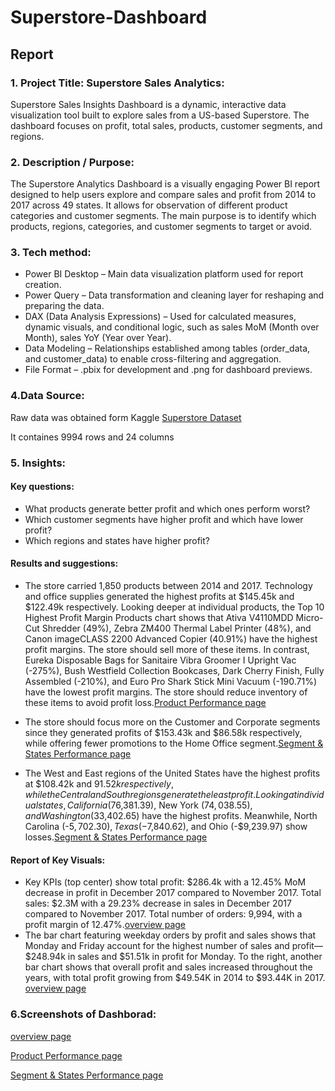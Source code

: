 # Superstore-Dashboard
## Report

###  1. Project Title: Superstore Sales Analytics:
Superstore Sales Insights Dashboard is a dynamic, interactive data visualization tool built to explore sales from a US-based Superstore.
The dashboard focuses on profit, total sales, products, customer segments, and regions.

### 2. Description / Purpose:
The Superstore Analytics Dashboard is a visually engaging Power BI report designed to help users explore and compare sales and profit from 2014 to 2017 across 49 states. It allows for observation of different product categories and customer segments. The main purpose is to identify which products, regions, categories, and customer segments to target or avoid.
### 3. Tech method:
 
- Power BI Desktop – Main data visualization platform used for report creation.
- Power Query – Data transformation and cleaning layer for reshaping and preparing the data.
- DAX (Data Analysis Expressions) – Used for calculated measures, dynamic visuals, and conditional logic, such as sales MoM (Month over Month), sales YoY (Year over Year).
- Data Modeling – Relationships established among tables (order_data, and customer_data) to enable cross-filtering and aggregation.
- File Format – .pbix for development and .png for dashboard previews.

### 4.Data Source:
Raw data was obtained form Kaggle [Superstore Dataset](https://www.kaggle.com/datasets/vivek468/superstore-dataset-final)

It containes 9994 rows and 24 columns

### 5. Insights:
#### Key questions:
- What products generate better profit and which ones perform worst?
- Which customer segments have higher profit and which have lower profit?
- Which regions and states have higher profit?

#### Results and suggestions:
- The store carried 1,850 products between 2014 and 2017. Technology and office supplies generated the highest profits at $145.45k and $122.49k respectively. Looking deeper at individual products, the Top 10 Highest Profit Margin Products chart shows that Ativa V4110MDD Micro-Cut Shredder (49%), Zebra ZM400 Thermal Label Printer (48%), and Canon imageCLASS 2200 Advanced Copier (40.91%) have the highest profit margins. The store should sell more of these items. In contrast, Eureka Disposable Bags for Sanitaire Vibra Groomer I Upright Vac (-275%), Bush Westfield Collection Bookcases, Dark Cherry Finish, Fully Assembled (-210%), and Euro Pro Shark Stick Mini Vacuum (-190.71%) have the lowest profit margins. The store should reduce inventory of these items to avoid profit loss.[Product Performance page](superstore_product-performance.png)

- The store should focus more on the Customer and Corporate segments since they generated profits of $153.43k and $86.58k respectively, while offering fewer promotions to the Home Office segment.[Segment & States Performance page](superstore_sgement-performance.png)

- The West and East regions of the United States have the highest profits at $108.42k and $91.52k respectively, while the Central and South regions generate the least profit. Looking at individual states, California ($76,381.39), New York ($74,038.55), and Washington ($33,402.65) have the highest profits. Meanwhile, North Carolina (-$5,702.30), Texas (-$7,840.62), and Ohio (-$9,239.97) show losses.[Segment & States Performance page](superstore_sgement-performance.png)

####  Report of Key Visuals:
- Key KPIs (top center) show total profit: $286.4k with a 12.45% MoM decrease in profit in December 2017 compared to November 2017. Total sales: $2.3M with a 29.23% decrease in sales in December 2017 compared to November 2017. Total number of orders: 9,994, with a profit margin of 12.47%.[overview page](Superstore_overview.png)
- The bar chart featuring weekday orders by profit and sales shows that Monday and Friday account for the highest number of sales and profit—$248.94k in sales and $51.51k in profit for Monday. To the right, another bar chart shows that overall profit and sales increased throughout the years, with total profit growing from $49.54K in 2014 to $93.44K in 2017. [overview page](Superstore_overview.png)


### 6.Screenshots of Dashborad:
[overview page](Superstore_overview.png)

[Product Performance page](superstore_product-performance.png)

[Segment & States Performance page](superstore_sgement-performance.png)

